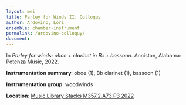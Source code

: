 ```yaml
---
layout: mei
title: Parley for Winds II. Colloquy 
author: Ardovino, Lori
ensemble: chamber-instrument 
permalink: /ardovino-colloquy/
document: 
---
```


In *Parley for winds: oboe + clarinet in B♭ + bassoon.* Anniston, Alabama: Potenza Music, 2022.

**Instrumentation summary**: oboe (1), Bb clarinet (1), bassoon (1) 

**Instrumentation group**: woodwinds 

**Location**: <a href="https://tufts.primo.exlibrisgroup.com/permalink/01TUN_INST/1kc9gia/alma991018931681903851" target="_blank">Music Library Stacks M357.2.A73 P3 2022</a>